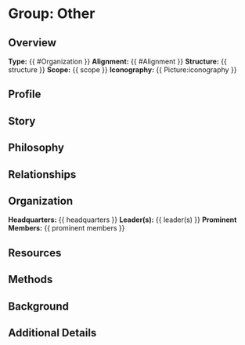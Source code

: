 # Group: Other

## Overview
**Type:** {{ #Organization }}
**Alignment:** {{ #Alignment }}
**Structure:** {{ structure }}
**Scope:** {{ scope }}
**Iconography:** {{ Picture:iconography }}


## Profile


## Story


## Philosophy


## Relationships


## Organization
**Headquarters:** {{ headquarters }}
**Leader(s):** {{ leader(s) }}
**Prominent Members:** {{ prominent members }}


## Resources


## Methods


## Background


## Additional Details


